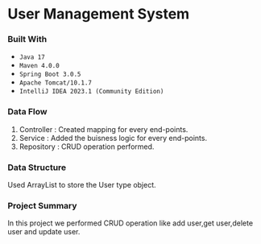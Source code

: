 # User Management System

### Built With
* `Java 17`
* `Maven 4.0.0`
* `Spring Boot 3.0.5`
* `Apache Tomcat/10.1.7`
*  `IntelliJ IDEA 2023.1 (Community Edition)`


### Data Flow
1. Controller : Created mapping for every end-points.
2. Service : Added the buisness logic for every end-points.
3. Repository : CRUD operation performed. 

### Data Structure 
Used ArrayList to store the User type object.


### Project Summary
In this project we performed CRUD operation like add user,get user,delete user and update user.

